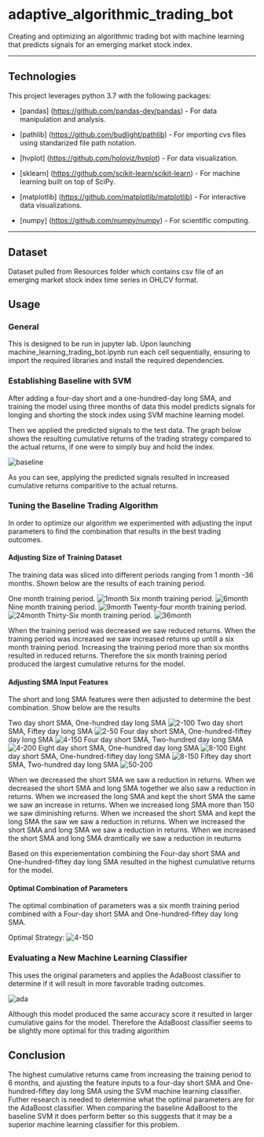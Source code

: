 # adaptive_algorithmic_trading_bot

Creating and optimizing an algorithmic trading bot with machine learning that predicts signals for an emerging market stock index.

---

## Technologies

This project leverages python 3.7 with the following packages:

* [pandas] (https://github.com/pandas-dev/pandas) - For data manipulation and analysis.

* [pathlib] (https://github.com/budlight/pathlib) - For importing cvs files using standarized file path notation.

* [hvplot] (https://github.com/holoviz/hvplot) - For data visualization.

* [sklearn] (https://github.com/scikit-learn/scikit-learn) - For machine learning built on top of SciPy.

* [matplotlib] (https://github.com/matplotlib/matplotlib) - For interactive data visualizations.

* [numpy] (https://github.com/numpy/numpy) - For scientific computing.


---

## Dataset

Dataset pulled from Resources folder which contains csv file of an emerging market stock index time series in OHLCV format.

## Usage

### General

This is designed to be run in jupyter lab. Upon launching machine_learning_trading_bot.ipynb run each cell sequentially, ensuring to import the required libraries and install the required dependencies.

### Establishing Baseline with SVM

After adding a four-day short and a one-hundred-day long SMA, and training the model using three months of data this model predicts signals for longing and shorting the stock index using SVM machine learning model.

Then we applied the predicted signals to the test data. The graph below shows the resulting cumulative returns of the trading strategy compared to the actual returns, if one were to simply buy and hold the index.

![baseline](Images/3month_baseline.png)

As you can see, applying the predicted signals resulted in increased cumulative returns comparitive to the actual returns. 


### Tuning the Baseline Trading Algorithm

In order to optimize our algorithm we experimented with adjusting the input parameters to find the combination that results in the best trading outcomes.

#### Adjusting Size of Training Dataset

The training data was sliced into different periods ranging from 1 month -36 months. Shown below are the results of each training period.

One month training period.
![1month](Images/1month.png)
Six month training period.
![6month](Images/6month.png)
Nine month training period.
![9month](Images/9month.png)
Twenty-four month training period.
![24month](Images/24month.png)
Thirty-Six month training period.
![36month](Images/36month.png)

When the training period was decreased we saw reduced returns. When the training period was increased we saw increased returns up untill a six month training period. Increasing the training period more than six months resulted in reduced returns. Therefore the six month training period produced the largest cumulative returns for the model.

#### Adjusting SMA Input Features

The short and long SMA features were then adjusted to determine the best combination. Show below are the results

Two day short SMA, One-hundred day long SMA
![2-100](Images/2short100long.png)
Two day short SMA, Fiftey day long SMA
![2-50](Images/2short50long.png)
Four day short SMA, One-hundred-fiftey day long SMA
![4-150](Images/4short150long.png)
Four day short SMA, Two-hundred day long SMA
![4-200](Images/4short200long.png)
Eight day short SMA, One-hundred day long SMA
![8-100](Images/8short100long.png)
Eight day short SMA, One-hundred-fiftey day long SMA
![8-150](Images/8short150long.png)
Fiftey day short SMA, Two-hundred day long SMA
![50-200](Images/50short200long.png)

When we decreased the short SMA we saw a reduction in returns. When we decreased the short SMA and long SMA together we also saw a reduction in returns. When we increased the long SMA and kept the short SMA the same we saw an increase in returns. When we increased long SMA more than 150 we saw diminishing returns. When we increased the short SMA and kept the long SMA the saw we saw a reduction in returns. When we increased the short SMA and long SMA we saw a reduction in returns. When we increased the short SMA and long SMA dramtically we saw a reduction in reuturns

Based on this experiementation combining the Four-day short SMA and One-hundred-fiftey day long SMA resulted in the highest cumulative returns for the model.

#### Optimal Combination of Parameters

The optimal combination of parameters was a six month training period combined with a Four-day short SMA and One-hundred-fiftey day long SMA. 

Optimal Strategy:
![4-150](Images/4short150long.png)

### Evaluating a New Machine Learning Classifier

This uses the original parameters and applies the AdaBoost classifier to determine if it will result in more favorable trading outcomes.

![ada](Images/ada_baseline.png)

Although this model produced the same accuracy score it resulted in larger cumulative gains for the model. Therefore the AdaBoost classifier seems to be slightly more optimal for this trading algorithim

## Conclusion

The highest cumulative returns came from increasing the training period to 6 months, and ajusting the feature inputs to a four-day short SMA and One-hundred-fiftey day long SMA using the SVM machine learning classifier. Futher research is needed to determine what the optimal parameters are for the AdaBoost classifier. When comparing the baseline AdaBoost to the baseline SVM it does perform better so this suggests that it may be a superior machine learning classifier for this problem.